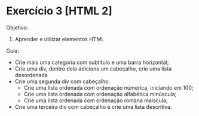 # Exercício 3 [HTML 2]

Objetivo:
 1. Aprender e utilizar elementos HTML
 
Guia:
* Crie mais uma categoria com subtítulo e uma barra horizontal;
* Crie uma div, dentro dela adicione um cabeçalho, crie uma lista desordenada
* Crie uma segunda div com cabeçalho:
  * Crie uma lista ordenada com ordenação númerica, iniciando em 100;
  * Crie uma lista ordenada com ordenação alfabética minúscula;
  * Crie uma lista ordenada com ordenação romana maíscula;
* Crie uma terceira div com cabeçalho e crie uma lista descritiva.
